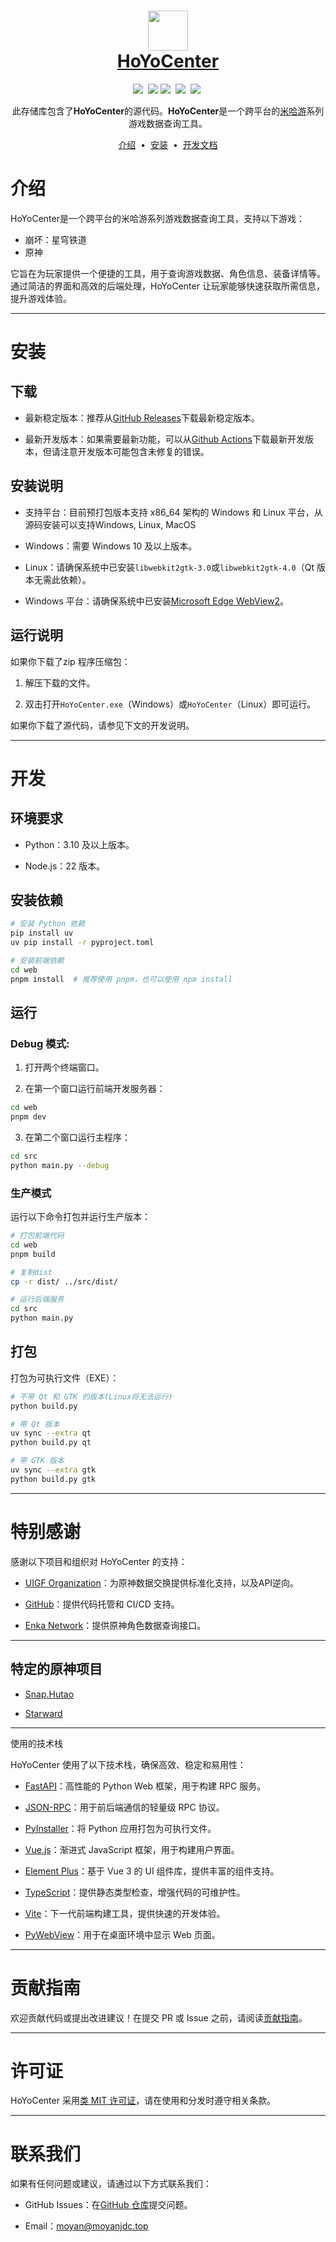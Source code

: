 <h1 align="center">
  <img src="https://cdn.jsdelivr.net/gh/moyanj/HoYoCenter/images/icon.png" width="64px" height="64px">
  <br>
  <a href="https://github.com/moyanj/HoYoCenter"> 
    HoYoCenter
  </a>
</h1>
<p align="center">
    <a target="_blank" href="https://github.com/moyanj"><img src="https://img.shields.io/badge/github-moyanj-brightgreen.svg"/></a>&nbsp; 
    <a href="https://github.com/psf/black"><img src="https://img.shields.io/badge/Code%20Style-black-000000.svg"/></a> 
    <a target="_blank" href="https://img.shields.io/badge/License-BSD-brightgreen.svg"><img src="https://img.shields.io/badge/License-BSD-brightgreen.svg" /></a>&nbsp;
    <a target="_blank" href="https://img.shields.io/github/languages/top/moyanj/HoYoCenter.svg"><img src="https://img.shields.io/github/languages/top/moyanj/HoYoCenter.svg" /></a>&nbsp;
    <a target="_blank" href="https://img.shields.io/github/commit-activity/t/moyanj/HoYoCenter"><img src="https://img.shields.io/github/commit-activity/t/moyanj/HoYoCenter" /></a>&nbsp;
</p>
<p align="center">
  此存储库包含了<strong>HoYoCenter</strong>的源代码。<strong>HoYoCenter</strong>是一个跨平台的<a href="https://www.mihoyo.com">米哈游</a>系列游戏数据查询工具。
</p>

<p align="center">
<a href="#介绍">介绍</a> &nbsp;&bull;&nbsp;
<a href="#安装">安装</a> &nbsp;&bull;&nbsp;
<a href="#开发">开发文档</a>
</p>


# 介绍

HoYoCenter是一个跨平台的米哈游系列游戏数据查询工具，支持以下游戏：

- 崩坏：星穹铁道
- 原神

它旨在为玩家提供一个便捷的工具，用于查询游戏数据、角色信息、装备详情等。通过简洁的界面和高效的后端处理，HoYoCenter 让玩家能够快速获取所需信息，提升游戏体验。


---

# 安装


## 下载


- 最新稳定版本：推荐从[GitHub Releases](https://github.com/moyanj/HoYoCenter/releases)下载最新稳定版本。

- 最新开发版本：如果需要最新功能，可以从[Github Actions](https://github.com/moyanj/HoYoCenter/actions/workflows/debug.yml)下载最新开发版本，但请注意开发版本可能包含未修复的错误。


## 安装说明


- 支持平台：目前预打包版本支持 x86_64 架构的 Windows 和 Linux 平台，从源码安装可以支持Windows, Linux, MacOS

- Windows：需要 Windows 10 及以上版本。

- Linux：请确保系统中已安装`libwebkit2gtk-3.0`或`libwebkit2gtk-4.0`（Qt 版本无需此依赖）。

- Windows 平台：请确保系统中已安装[Microsoft Edge WebView2](https://developer.microsoft.com/zh-cn/microsoft-edge/webview2/)。


## 运行说明


如果你下载了zip 程序压缩包：

1. 解压下载的文件。

2. 双击打开`HoYoCenter.exe`（Windows）或`HoYoCenter`（Linux）即可运行。

如果你下载了源代码，请参见下文的开发说明。


---

# 开发


## 环境要求


- Python：3.10 及以上版本。

- Node.js：22 版本。

## 安装依赖

```bash
# 安装 Python 依赖
pip install uv
uv pip install -r pyproject.toml

# 安装前端依赖
cd web
pnpm install  # 推荐使用 pnpm，也可以使用 npm install
```

## 运行

### Debug 模式: 


1. 打开两个终端窗口。

2. 在第一个窗口运行前端开发服务器：

```bash
cd web
pnpm dev
```

3. 在第二个窗口运行主程序：


```bash
cd src
python main.py --debug
```


### 生产模式

运行以下命令打包并运行生产版本：


```bash
# 打包前端代码
cd web
pnpm build

# 复制dist
cp -r dist/ ../src/dist/

# 运行后端服务
cd src
python main.py
```

## 打包

打包为可执行文件（EXE）：

```bash
# 不带 Qt 和 GTK 的版本(Linux将无法运行)
python build.py

# 带 Qt 版本
uv sync --extra qt
python build.py qt

# 带 GTK 版本
uv sync --extra gtk
python build.py gtk
```

---


# 特别感谢

感谢以下项目和组织对 HoYoCenter 的支持：


- [UIGF Organization](https://uigf.org)：为原神数据交换提供标准化支持，以及API逆向。

- [GitHub](https://github.com)：提供代码托管和 CI/CD 支持。

- [Enka Network](https://enka.network)：提供原神角色数据查询接口。

---

## 特定的原神项目

- [Snap.Hutao](https://hut.ao)

- [Starward](https://github.com/Scighost/Starward)


---

使用的技术栈

HoYoCenter 使用了以下技术栈，确保高效、稳定和易用性：

- [FastAPI](https://github.com/tiangolo/fastapi)：高性能的 Python Web 框架，用于构建 RPC 服务。

- [JSON-RPC](https://www.jsonrpc.org/)：用于前后端通信的轻量级 RPC 协议。

- [PyInstaller](https://github.com/pyinstaller/pyinstaller)：将 Python 应用打包为可执行文件。

- [Vue.js](https://vuejs.org/)：渐进式 JavaScript 框架，用于构建用户界面。

- [Element Plus](https://element-plus.org/)：基于 Vue 3 的 UI 组件库，提供丰富的组件支持。

- [TypeScript](https://www.typescriptlang.org/)：提供静态类型检查，增强代码的可维护性。

- [Vite](https://vitejs.dev/)：下一代前端构建工具，提供快速的开发体验。

- [PyWebView](https://github.com/r0x0r/pywebview)：用于在桌面环境中显示 Web 页面。


---

# 贡献指南

欢迎贡献代码或提出改进建议！在提交 PR 或 Issue 之前，请阅读[贡献指南](CONTRIBUTING.md)。

---

# 许可证

HoYoCenter 采用[类 MIT 许可证](License)，请在使用和分发时遵守相关条款。


---


# 联系我们

如果有任何问题或建议，请通过以下方式联系我们：

- GitHub Issues：在[GitHub 仓库](https://github.com/moyanj/HoYoCenter/issues)提交问题。

- Email：moyan@moyanjdc.top
